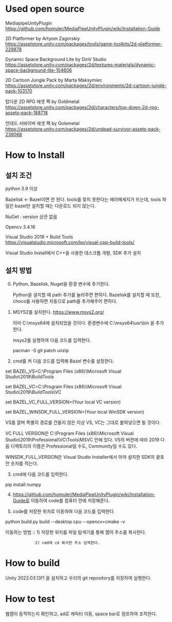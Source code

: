 # Used open source
MediapipeUnityPlugin <https://github.com/homuler/MediaPipeUnityPlugin/wiki/Installation-Guide>

2D Platformer by Artyom Zagorskiy <https://assetstore.unity.com/packages/tools/game-toolkits/2d-platformer-229878>

Dynamic Space Background Lite by DinV Studio <https://assetstore.unity.com/packages/2d/textures-materials/dynamic-space-background-lite-104606>

2D Cartoon Jungle Pack by Marta Maksymiec <https://assetstore.unity.com/packages/2d/environments/2d-cartoon-jungle-pack-103170>

탑다운 2D RPG 에셋 팩 by Goldmetal <https://assetstore.unity.com/packages/2d/characters/top-down-2d-rpg-assets-pack-188718>

언데드 서바이버 에셋 팩 by Golemetal <https://assetstore.unity.com/packages/2d/undead-survivor-assets-pack-238068>


# How to Install

## 설치 조건

python 3.9 이상

Bazelisk <- Bazel이면 안 된다. tools를 찾지 못한다는 에러메세지가 뜨는데, tools 파일은 bazel만 설치할 때는 다운로드 되지 않는다.

NuGet : version 상관 없음

Opencv 3.4.16

Visual Studio 2019 + Build Tools <https://visualstudio.microsoft.com/ko/visual-cpp-build-tools/>

Visual Studio Install에서 C++을 사용한 데스크톱 개발, SDK 추가 설치

## 설치 방법

0. Python, Bazelisk, Nuget을 환경 변수에 추가한다.

    Python을 설치할 때 path 추가를 눌러주면 편하다. Bazelisk를 설치할 때 또한, choco를 사용하면 자동으로 path를 추가해주어 편하다.
   

2. MSYS2를 설치한다. https://www.msys2.org/

    아마 C:\msys64에 설치되었을 것이다. 환경변수에 C:\msys64\usr\bin 을 추가한다.

    msys2를 실행하여 다음 코드를 입력한다.

    pacman -S git patch unzip
 

2. cmd를 켜 다음 코드를 입력해 Bazel 변수를 설정한다.

set BAZEL_VS=C:\Program Files (x86)\Microsoft Visual Studio\2019\BuildTools

set BAZEL_VC=C:\Program Files (x86)\Microsoft Visual Studio\2019\BuildTools\VC

set BAZEL_VC_FULL_VERSION=(Your local VC version)

set BAZEL_WINSDK_FULL_VERSION=(Your local WinSDK version)

VS를 깔며 특별히 경로를 건들지 않은 이상 VS, VC는 그대로 붙여넣으면 될 것이다.

VC FULL VERSION은 C:\Program Files (x86)\Microsoft Visual Studio\2019\Professional\VC\Tools\MSVC 안에 있다. VS의 버젼에 따라 2019 다음 디렉토리의 이름은 Professional일 수도, Community일 수도 있다.

WINSDK_FULL_VERSION은 Visual Studio Installer에서 아까 설치한 SDK의 괄호 안 숫자를 적는다.

3. cmd에 다음 코드를 입력한다.

pip install numpy

4. https://github.com/homuler/MediaPipeUnityPlugin/wiki/Installation-Guide로 이동하여 code를 컴퓨터 안에 저장해준다.

5. code를 저장한 위치로 이동하여 다음 코드를 입력한다.

python build.py build --desktop cpu --opencv=cmake -v

이동하는 방법 :: 1) 저장한 위치를 파일 탐색기를 통해 열어 주소를 복사한다.

                 2) cmd에 cd 복사한 주소 입력한다.


# How to build

Unity 2022.03.13f1 을 설치하고 우리의 git repository를 저장하여 실행한다. 

# How to test

웹캠이 동작하는지 확인하고, ad로 캐릭터 이동, space bar로 점프하여 조작한다. 
